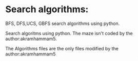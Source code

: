 # Search algorithms:

BFS, DFS,UCS, GBFS search algorithms using python.

Search algoritms using python. The maze isn't coded by the author:akramhammam5.

The Algorithms files are the only files modified by the author:akramhammam5



